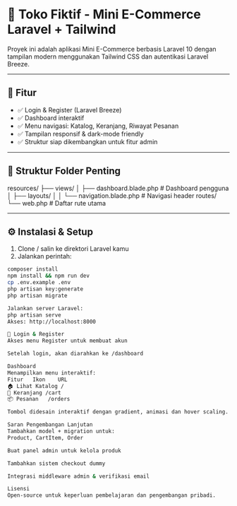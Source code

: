 # 🛒 Toko Fiktif - Mini E-Commerce Laravel + Tailwind

Proyek ini adalah aplikasi Mini E-Commerce berbasis Laravel 10 dengan tampilan modern menggunakan Tailwind CSS dan autentikasi Laravel Breeze.

---

## 🚀 Fitur

- ✅ Login & Register (Laravel Breeze)
- ✅ Dashboard interaktif
- ✅ Menu navigasi: Katalog, Keranjang, Riwayat Pesanan
- ✅ Tampilan responsif & dark-mode friendly
- ✅ Struktur siap dikembangkan untuk fitur admin

---

## 📁 Struktur Folder Penting

resources/
├── views/
│ ├── dashboard.blade.php # Dashboard pengguna
│ ├── layouts/
│ │ └── navigation.blade.php # Navigasi header
routes/
└── web.php # Daftar rute utama

---

## ⚙️ Instalasi & Setup

1. Clone / salin ke direktori Laravel kamu
2. Jalankan perintah:

```bash
composer install
npm install && npm run dev
cp .env.example .env
php artisan key:generate
php artisan migrate

Jalankan server Laravel:
php artisan serve
Akses: http://localhost:8000

👤 Login & Register
Akses menu Register untuk membuat akun

Setelah login, akan diarahkan ke /dashboard

Dashboard
Menampilkan menu interaktif:
Fitur	Ikon	URL
🏠 Lihat Katalog	/	
🛒 Keranjang	/cart	
📦 Pesanan	/orders	

Tombol didesain interaktif dengan gradient, animasi dan hover scaling.

Saran Pengembangan Lanjutan
Tambahkan model + migration untuk:
Product, CartItem, Order

Buat panel admin untuk kelola produk

Tambahkan sistem checkout dummy

Integrasi middleware admin & verifikasi email

Lisensi
Open-source untuk keperluan pembelajaran dan pengembangan pribadi.
